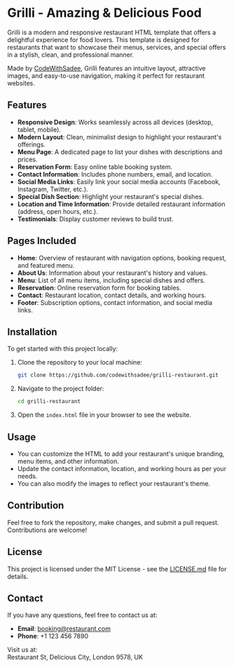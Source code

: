 # Grilli - Amazing & Delicious Food

Grilli is a modern and responsive restaurant HTML template that offers a delightful experience for food lovers. This template is designed for restaurants that want to showcase their menus, services, and special offers in a stylish, clean, and professional manner.

Made by [CodeWithSadee](https://github.com/codewithsadee), Grilli features an intuitive layout, attractive images, and easy-to-use navigation, making it perfect for restaurant websites.

## Features

- **Responsive Design**: Works seamlessly across all devices (desktop, tablet, mobile).
- **Modern Layout**: Clean, minimalist design to highlight your restaurant's offerings.
- **Menu Page**: A dedicated page to list your dishes with descriptions and prices.
- **Reservation Form**: Easy online table booking system.
- **Contact Information**: Includes phone numbers, email, and location.
- **Social Media Links**: Easily link your social media accounts (Facebook, Instagram, Twitter, etc.).
- **Special Dish Section**: Highlight your restaurant's special dishes.
- **Location and Time Information**: Provide detailed restaurant information (address, open hours, etc.).
- **Testimonials**: Display customer reviews to build trust.

## Pages Included

- **Home**: Overview of restaurant with navigation options, booking request, and featured menu.
- **About Us**: Information about your restaurant's history and values.
- **Menu**: List of all menu items, including special dishes and offers.
- **Reservation**: Online reservation form for booking tables.
- **Contact**: Restaurant location, contact details, and working hours.
- **Footer**: Subscription options, contact information, and social media links.

## Installation

To get started with this project locally:

1. Clone the repository to your local machine:
    ```bash
    git clone https://github.com/codewithsadee/grilli-restaurant.git
    ```

2. Navigate to the project folder:
    ```bash
    cd grilli-restaurant
    ```

3. Open the `index.html` file in your browser to see the website.

## Usage

- You can customize the HTML to add your restaurant's unique branding, menu items, and other information.
- Update the contact information, location, and working hours as per your needs.
- You can also modify the images to reflect your restaurant's theme.

## Contribution

Feel free to fork the repository, make changes, and submit a pull request. Contributions are welcome!

## License

This project is licensed under the MIT License - see the [LICENSE.md](LICENSE.md) file for details.

## Contact

If you have any questions, feel free to contact us at:

- **Email**: booking@restaurant.com
- **Phone**: +1 123 456 7890

Visit us at:  
Restaurant St, Delicious City, London 9578, UK


